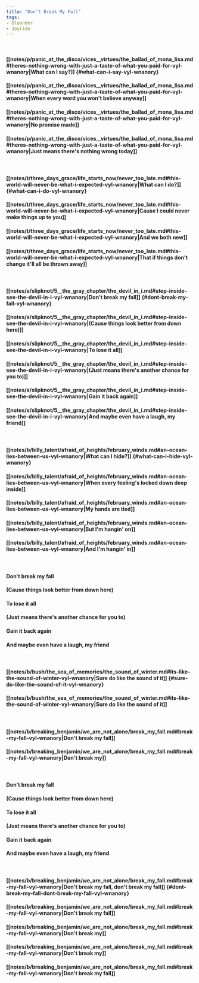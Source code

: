```yaml
---
title: "Don’t Break My Fall"
tags:
- Oleander
- Joyride
---
```

&nbsp;
#### [[notes/p/panic_at_the_disco/vices__virtues/the_ballad_of_mona_lisa.md#theres-nothing-wrong-with-just-a-taste-of-what-you-paid-for-vyl-wnanory|What can I say?]] {#what-can-i-say-vyl-wnanory}
#### [[notes/p/panic_at_the_disco/vices__virtues/the_ballad_of_mona_lisa.md#theres-nothing-wrong-with-just-a-taste-of-what-you-paid-for-vyl-wnanory|When every word you won't believe anyway]]
#### [[notes/p/panic_at_the_disco/vices__virtues/the_ballad_of_mona_lisa.md#theres-nothing-wrong-with-just-a-taste-of-what-you-paid-for-vyl-wnanory|No promise made]]
#### [[notes/p/panic_at_the_disco/vices__virtues/the_ballad_of_mona_lisa.md#theres-nothing-wrong-with-just-a-taste-of-what-you-paid-for-vyl-wnanory|Just means there's nothing wrong today]]
&nbsp;
#### [[notes/t/three_days_grace/life_starts_now/never_too_late.md#this-world-will-never-be-what-i-expected-vyl-wnanory|What can I do?]] {#what-can-i-do-vyl-wnanory}
#### [[notes/t/three_days_grace/life_starts_now/never_too_late.md#this-world-will-never-be-what-i-expected-vyl-wnanory|Cause I could never make things up to you]]
#### [[notes/t/three_days_grace/life_starts_now/never_too_late.md#this-world-will-never-be-what-i-expected-vyl-wnanory|And we both new]]
#### [[notes/t/three_days_grace/life_starts_now/never_too_late.md#this-world-will-never-be-what-i-expected-vyl-wnanory|That if things don't change it'll all be thrown away]]
&nbsp;
#### [[notes/s/slipknot/5__the_gray_chapter/the_devil_in_i.md#step-inside-see-the-devil-in-i-vyl-wnanory|Don't break my fall]] {#dont-break-my-fall-vyl-wnanory}
#### [[notes/s/slipknot/5__the_gray_chapter/the_devil_in_i.md#step-inside-see-the-devil-in-i-vyl-wnanory|(Cause things look better from down here)]]
#### [[notes/s/slipknot/5__the_gray_chapter/the_devil_in_i.md#step-inside-see-the-devil-in-i-vyl-wnanory|To lose it all]]
#### [[notes/s/slipknot/5__the_gray_chapter/the_devil_in_i.md#step-inside-see-the-devil-in-i-vyl-wnanory|(Just means there's another chance for you to)]]
#### [[notes/s/slipknot/5__the_gray_chapter/the_devil_in_i.md#step-inside-see-the-devil-in-i-vyl-wnanory|Gain it back again]]
#### [[notes/s/slipknot/5__the_gray_chapter/the_devil_in_i.md#step-inside-see-the-devil-in-i-vyl-wnanory|And maybe even have a laugh, my friend]]
&nbsp;
#### [[notes/b/billy_talent/afraid_of_heights/february_winds.md#an-ocean-lies-between-us-vyl-wnanory|What can I hide?]] {#what-can-i-hide-vyl-wnanory}
#### [[notes/b/billy_talent/afraid_of_heights/february_winds.md#an-ocean-lies-between-us-vyl-wnanory|When every feeling's locked down deep inside]]
#### [[notes/b/billy_talent/afraid_of_heights/february_winds.md#an-ocean-lies-between-us-vyl-wnanory|My hands are tied]]
#### [[notes/b/billy_talent/afraid_of_heights/february_winds.md#an-ocean-lies-between-us-vyl-wnanory|But I'm hangin' on]]
#### [[notes/b/billy_talent/afraid_of_heights/february_winds.md#an-ocean-lies-between-us-vyl-wnanory|And I'm hangin' in]]
&nbsp;
#### Don't break my fall
#### (Cause things look better from down here)
#### To lose it all
#### (Just means there's another chance for you to)
#### Gain it back again
#### And maybe even have a laugh, my friend
&nbsp;
#### [[notes/b/bush/the_sea_of_memories/the_sound_of_winter.md#its-like-the-sound-of-winter-vyl-wnanory|Sure do like the sound of it]] {#sure-do-like-the-sound-of-it-vyl-wnanory}
#### [[notes/b/bush/the_sea_of_memories/the_sound_of_winter.md#its-like-the-sound-of-winter-vyl-wnanory|Sure do like the sound of it]]
&nbsp;
#### [[notes/b/breaking_benjamin/we_are_not_alone/break_my_fall.md#break-my-fall-vyl-wnanory|Don't break my fall]]
#### [[notes/b/breaking_benjamin/we_are_not_alone/break_my_fall.md#break-my-fall-vyl-wnanory|Don't break my]]
&nbsp;
#### Don't break my fall
#### (Cause things look better from down here)
#### To lose it all
#### (Just means there's another chance for you to)
#### Gain it back again
#### And maybe even have a laugh, my friend
&nbsp;
#### [[notes/b/breaking_benjamin/we_are_not_alone/break_my_fall.md#break-my-fall-vyl-wnanory|Don't break my fall, don't break my fall]] {#dont-break-my-fall-dont-break-my-fall-vyl-wnanory}
#### [[notes/b/breaking_benjamin/we_are_not_alone/break_my_fall.md#break-my-fall-vyl-wnanory|Don't break my fall]]
#### [[notes/b/breaking_benjamin/we_are_not_alone/break_my_fall.md#break-my-fall-vyl-wnanory|Don't break my]]
#### [[notes/b/breaking_benjamin/we_are_not_alone/break_my_fall.md#break-my-fall-vyl-wnanory|Don't break my]]
#### [[notes/b/breaking_benjamin/we_are_not_alone/break_my_fall.md#break-my-fall-vyl-wnanory|Don't break my fall]]
